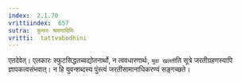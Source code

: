 ```yaml
---
index:  2.1.70
vrittiindex:  657
sutra:  कुमारः श्रमणादिमिः
vritti:  tattvabodhini 
---
```


एतदेवेत्। एलकारः स्फुटसिद्धतच्वद्योतनार्थो, न त्ववधारणार्थः, `युवा खलती`ति सूत्रे जरतीग्रहणस्यापि ज्ञापकत्वसंभवात्। न हि युवन्शब्दस्य पुंस्त्वं जरतीसामानाधिकरण्यं सङ्गच्छते। 

